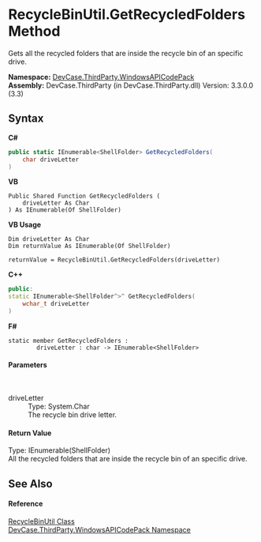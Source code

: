 # RecycleBinUtil.GetRecycledFolders Method 
 

Gets all the recycled folders that are inside the recycle bin of an specific drive.

**Namespace:**&nbsp;<a href="N_DevCase_ThirdParty_WindowsAPICodePack">DevCase.ThirdParty.WindowsAPICodePack</a><br />**Assembly:**&nbsp;DevCase.ThirdParty (in DevCase.ThirdParty.dll) Version: 3.3.0.0 (3.3)

## Syntax

**C#**<br />
``` C#
public static IEnumerable<ShellFolder> GetRecycledFolders(
	char driveLetter
)
```

**VB**<br />
``` VB
Public Shared Function GetRecycledFolders ( 
	driveLetter As Char
) As IEnumerable(Of ShellFolder)
```

**VB Usage**<br />
``` VB Usage
Dim driveLetter As Char
Dim returnValue As IEnumerable(Of ShellFolder)

returnValue = RecycleBinUtil.GetRecycledFolders(driveLetter)
```

**C++**<br />
``` C++
public:
static IEnumerable<ShellFolder^>^ GetRecycledFolders(
	wchar_t driveLetter
)
```

**F#**<br />
``` F#
static member GetRecycledFolders : 
        driveLetter : char -> IEnumerable<ShellFolder> 

```


#### Parameters
&nbsp;<dl><dt>driveLetter</dt><dd>Type: System.Char<br />The recycle bin drive letter.</dd></dl>

#### Return Value
Type: IEnumerable(ShellFolder)<br />All the recycled folders that are inside the recycle bin of an specific drive.

## See Also


#### Reference
<a href="T_DevCase_ThirdParty_WindowsAPICodePack_RecycleBinUtil">RecycleBinUtil Class</a><br /><a href="N_DevCase_ThirdParty_WindowsAPICodePack">DevCase.ThirdParty.WindowsAPICodePack Namespace</a><br />